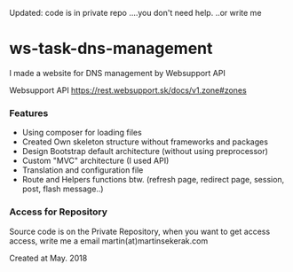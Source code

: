 Updated: code is in private repo  ....you don't need help. ..or write me

# ws-task-dns-management
I made a website for DNS management by Websupport API

Websupport API https://rest.websupport.sk/docs/v1.zone#zones 


### Features

- Using composer for loading files
- Created Own skeleton structure without frameworks and packages
- Design Bootstrap default architecture (without using preprocessor)
- Custom "MVC" architecture (I used API)
- Translation and configuration file
- Route and Helpers functions btw. (refresh page, redirect page, session, post, flash message..)



### Access for Repository

Source code is on the Private Repository, when you want to get access access, write me a email martin(at)martinsekerak.com




Created at May. 2018
